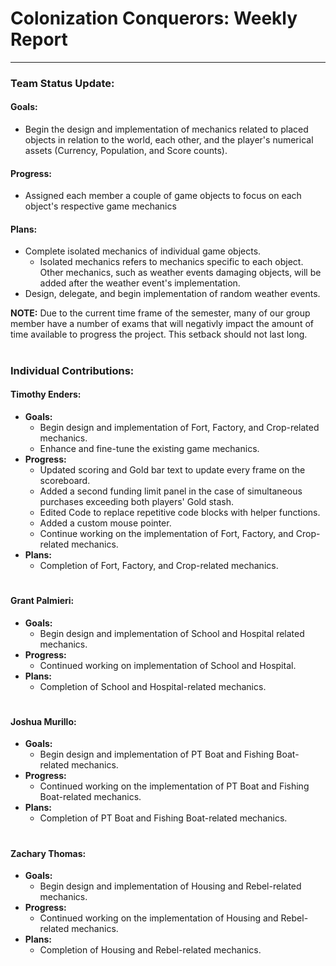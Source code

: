 # **Colonization Conquerors: Weekly Report**
___

### Team Status Update:
#### **Goals:**
- Begin the design and implementation of mechanics related to placed objects in relation to the world, each other, and the player's numerical assets (Currency, Population, and Score counts).

#### **Progress:**
- Assigned each member a couple of game objects to focus on each object's respective game mechanics

#### **Plans:**
- Complete isolated mechanics of individual game objects.
  - Isolated mechanics refers to mechanics specific to each object. Other mechanics, such as weather events damaging objects, will be added after the weather event's implementation.
- Design, delegate, and begin implementation of random weather events.

**NOTE:** Due to the current time frame of the semester, many of our group member have a number of exams that will negativly impact the amount of time available to progress the project. This setback should not last long.

#
### Individual Contributions:

#### **Timothy Enders:**
- **Goals:**
  - Begin design and implementation of Fort, Factory, and Crop-related mechanics.
  - Enhance and fine-tune the existing game mechanics.
- **Progress:**
  - Updated scoring and Gold bar text to update every frame on the scoreboard.
  - Added a second funding limit panel in the case of simultaneous purchases exceeding both players' Gold stash.
  - Edited Code to replace repetitive code blocks with helper functions.
  - Added a custom mouse pointer.
  - Continue working on the implementation of Fort, Factory, and Crop-related mechanics.
- **Plans:**
  - Completion of Fort, Factory, and Crop-related mechanics.

#
#### **Grant Palmieri:**
- **Goals:**
  - Begin design and implementation of School and Hospital related mechanics.
- **Progress:**
  - Continued working on implementation of School and Hospital.
- **Plans:**
  - Completion of School and Hospital-related mechanics.

#
#### **Joshua Murillo:**
- **Goals:**
  - Begin design and implementation of PT Boat and Fishing Boat-related mechanics.
- **Progress:**
  - Continued working on the implementation of PT Boat and Fishing Boat-related mechanics.
- **Plans:**
  - Completion of PT Boat and Fishing Boat-related mechanics.

#
#### **Zachary Thomas:**
- **Goals:**
  - Begin design and implementation of Housing and Rebel-related mechanics.
- **Progress:**
  - Continued working on the implementation of Housing and Rebel-related mechanics.
- **Plans:**
  - Completion of Housing and Rebel-related mechanics.

